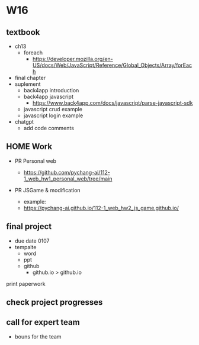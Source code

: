 # W16

## textbook

- ch13
  - foreach
    - <https://developer.mozilla.org/en-US/docs/Web/JavaScript/Reference/Global_Objects/Array/forEach>
- final chapter
- suplement
  - back4app introduction
  - back4app javascript
    - <https://www.back4app.com/docs/javascript/parse-javascript-sdk>
  - javascript crud example
  - javascript login example
- chatgpt
  - add code comments

## HOME Work

- PR Personal web
  - <https://github.com/pychang-ai/112-1_web_hw1_personal_web/tree/main>

- PR JSGame & modification
  - example:
  - <https://pychang-ai.github.io/112-1_web_hw2_js_game.github.io/>

## final project

- due date 0107
- tempalte
  - word
  - ppt
  - github
    - github.io > github.io

print paperwork

## check project progresses

## call for expert team
- bouns for the team